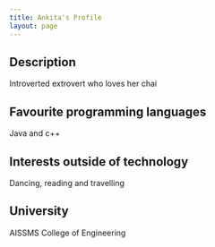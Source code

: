 ```yaml
---
title: Ankita's Profile
layout: page
---
```


## Description
Introverted extrovert who loves her chai

## Favourite programming languages

Java and c++


## Interests outside of technology

Dancing, reading and travelling

## University

AISSMS College of Engineering
